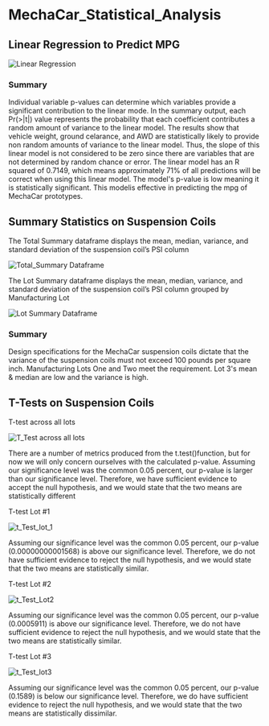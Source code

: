 # MechaCar_Statistical_Analysis

## Linear Regression to Predict MPG

![Linear Regression](https://user-images.githubusercontent.com/74462990/136870272-ed96a5fd-4b42-4e22-ae39-1542e3e02fbd.jpg)








### Summary
Individual variable p-values can determine which variables provide a significant contribution to the linear mode. In the summary output, each Pr(>|t|) value represents the probability that each coefficient contributes a random amount of variance to the linear model. The results show that vehicle weight, ground celarance, and AWD are statistically likely to provide non random amounts of variance to the linear model. Thus, the slope of this linear model is not considered to be zero since there are variables that are not determined by random chance or error. The linear model has an R squared of 0.7149, which means approximately 71% of all predictions will be correct when using this linear model. The model's p-value is low meaning it is statistically significant. This modelis effective in predicting the mpg of MechaCar prototypes.


## Summary Statistics on Suspension Coils

The Total Summary dataframe displays the mean, median, variance, and standard deviation of the suspension coil’s PSI column

![Total_Summary Dataframe](https://user-images.githubusercontent.com/74462990/136871294-034a2ec6-b941-43f1-aade-cdde3d3db037.jpg)





The Lot Summary dataframe displays the mean, median, variance, and standard deviation of the suspension coil’s PSI column grouped by Manufacturing Lot

![Lot Summary Dataframe](https://user-images.githubusercontent.com/74462990/136871329-08a37ac0-f5df-453d-9009-cf1d7fe5f86f.jpg)





### Summary
Design specifications for the MechaCar suspension coils dictate that the variance of the suspension coils must not exceed 100 pounds per square inch. Manufacturing Lots One and Two meet the requirement. Lot 3's mean & median are low and the variance is high.


## T-Tests on Suspension Coils

T-test across all lots

![T_Test across all lots](https://user-images.githubusercontent.com/74462990/136871856-4bee52ec-8e12-4390-85b2-4c47f8128acb.jpg)



There are a number of metrics produced from the t.test()function, but for now we will only concern ourselves with the calculated p-value. Assuming our significance level was the common 0.05 percent, our p-value is larger than our significance level. Therefore, we have sufficient evidence to accept the null hypothesis, and we would state that the two means are statistically different



T-test Lot #1

![t_Test_lot_1](https://user-images.githubusercontent.com/74462990/136871927-a4fdc572-fb35-4955-96d0-707f5c29ed65.jpg)




Assuming our significance level was the common 0.05 percent, our p-value (0.00000000001568) is above our significance level. Therefore, we do not have sufficient evidence to reject the null hypothesis, and we would state that the two means are statistically similar.

T-test Lot #2

![t_Test_Lot2](https://user-images.githubusercontent.com/74462990/136871961-75ae7db5-4a23-4a30-bd31-8554d684a854.jpg)



Assuming our significance level was the common 0.05 percent, our p-value (0.0005911) is above our significance level. Therefore, we do not have sufficient evidence to reject the null hypothesis, and we would state that the two means are statistically similar.

T-test Lot #3

![t_Test_lot3](https://user-images.githubusercontent.com/74462990/136871994-080fc8ec-ed15-4b79-959e-20f92cee668a.jpg)


Assuming our significance level was the common 0.05 percent, our p-value (0.1589) is below our significance level. Therefore, we do have sufficient evidence to reject the null hypothesis, and we would state that the two means are statistically dissimilar.





